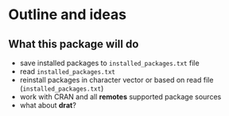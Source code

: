 Outline and ideas
================

## What this package will do

  - save installed packages to `installed_packages.txt` file
  - read `installed_packages.txt`
  - reinstall packages in character vector or based on read file
    (`installed_packages.txt`)
  - work with CRAN and all **remotes** supported package sources
  - what about **drat**?
